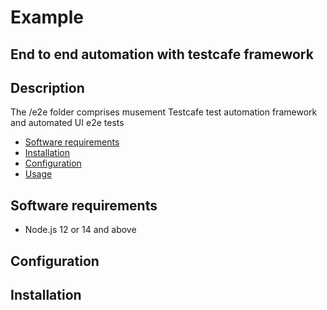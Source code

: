 # Example

## End to end automation with testcafe framework


## Description
The /e2e folder comprises musement Testcafe test automation framework and automated UI e2e tests
- [Software requirements](#software-requirements)
- [Installation](#installation)
- [Configuration](#configuration)
- [Usage](#usage)

## Software requirements
- Node.js 12 or 14 and above

## Configuration 

## Installation
